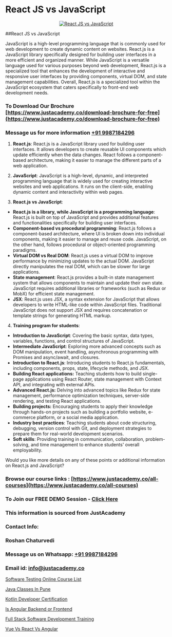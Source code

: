 # React JS vs JavaScript

<p align="center">
  <a href="https://justacademy.co/course-detail/react-js-training">
    <img src="https://justacademy.co/storage2/course_image/1676636938_course_image.webp" alt="React JS vs JavaScript">
  </a>
</p>
##React JS vs JavaScript

JavaScript is a high-level programming language that is commonly used for web development to create dynamic content on websites. React.js is a JavaScript library specifically designed for building user interfaces in a more efficient and organized manner. While JavaScript is a versatile language used for various purposes beyond web development, React.js is a specialized tool that enhances the development of interactive and responsive user interfaces by providing components, virtual DOM, and state management capabilities. Overall, React.js is a specialized tool within the JavaScript ecosystem that caters specifically to front-end web development needs.
### To Download Our Brochure [https://www.justacademy.co/download-brochure-for-free](https://www.justacademy.co/download-brochure-for-free)
### Message us for more information [+91 9987184296](https://api.whatsapp.com/send?phone=919987184296)
1) **React.js**:
React.js is a JavaScript library used for building user interfaces. It allows developers to create reusable UI components which update efficiently when the data changes. React follows a component-based architecture, making it easier to manage the different parts of a web application.

2) **JavaScript**:
JavaScript is a high-level, dynamic, and interpreted programming language that is widely used for creating interactive websites and web applications. It runs on the client-side, enabling dynamic content and interactivity within web pages.

3) **React.js vs JavaScript**:
- **React.js is a library, while JavaScript is a programming language**: React.js is built on top of JavaScript and provides additional features and functionalities specifically for building user interfaces.
- **Component-based vs procedural programming**: React.js follows a component-based architecture, where UI is broken down into individual components, making it easier to manage and reuse code. JavaScript, on the other hand, follows procedural or object-oriented programming paradigms.
- **Virtual DOM vs Real DOM**: React.js uses a virtual DOM to improve performance by minimizing updates to the actual DOM. JavaScript directly manipulates the real DOM, which can be slower for large applications.
- **State management**: React.js provides a built-in state management system that allows components to maintain and update their own state. JavaScript requires additional libraries or frameworks (such as Redux or MobX) for efficient state management.
- **JSX**: React.js uses JSX, a syntax extension for JavaScript that allows developers to write HTML-like code within JavaScript files. Traditional JavaScript does not support JSX and requires concatenation or template strings for generating HTML markup.

4) **Training program for students**:
- **Introduction to JavaScript**: Covering the basic syntax, data types, variables, functions, and control structures of JavaScript.
- **Intermediate JavaScript**: Exploring more advanced concepts such as DOM manipulation, event handling, asynchronous programming with Promises and async/await, and closures.
- **Introduction to React.js**: Introducing students to React.js fundamentals, including components, props, state, lifecycle methods, and JSX.
- **Building React applications:** Teaching students how to build single-page applications using React Router, state management with Context API, and integrating with external APIs.
- **Advanced React.js:** Delving into advanced topics like Redux for state management, performance optimization techniques, server-side rendering, and testing React applications.
- **Building projects:** Encouraging students to apply their knowledge through hands-on projects such as building a portfolio website, e-commerce platform, or a social media application.
- **Industry best practices**: Teaching students about code structuring, debugging, version control with Git, and deployment strategies to prepare them for real-world development scenarios.
- **Soft skills**: Providing training in communication, collaboration, problem-solving, and time management to enhance students' overall employability.

Would you like more details on any of these points or additional information on React.js and JavaScript?

### Browse our course links : [https://www.justacademy.co/all-courses](https://www.justacademy.co/all-courses) 
### To Join our FREE DEMO Session - [Click Here](https://www.justacademy.co/register-for-course-demo)


### This information is sourced from JustAcademy
### Contact Info:
### Roshan Chaturvedi
### Message us on Whatsapp: [+91 9987184296](https://api.whatsapp.com/send?phone=919987184296)
### Email id: [info@justacademy.co](mailto:info@justacademy.co)
                
[Software Testing Online Course List](https://www.linkedin.com/pulse/software-testing-online-course-list-justacademy-houston-gdcff?trackingId=8Fujwxzu4udKaDVKAMfp7A%3D%3D&lipi=urn%3Ali%3Apage%3Ad_flagship3_company_admin%3BoeW%2FtgxJQVmhV5nxk7B2LA%3D%3D)

[Java Classes In Pune](https://www.linkedin.com/pulse/java-classes-pune-justacademy-hyderabad-0ysnc/)

[Kotlin Developer Certification](https://medium.com/@namusn/kotlin-developer-certification-d9cfd46ff7f6)

[Is Angular Backend or Frontend](https://medium.com/@akanshapatil/is-angular-backend-or-frontend-a9ef2db56de3)

[Full Stack Software Development Training](https://justacademyin.github.io/Articles/Full-Stack-Software-Development-Training)

[Vue Vs React Vs Angular](https://justacademyin.github.io/justacademy/vue-vs-react-vs-angular)

